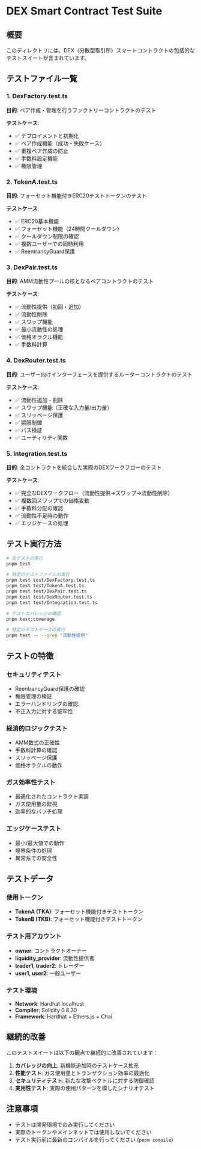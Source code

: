 # DEX Smart Contract Test Suite

## 概要
このディレクトリには、DEX（分散型取引所）スマートコントラクトの包括的なテストスイートが含まれています。

## テストファイル一覧

### 1. DexFactory.test.ts
**目的**: ペア作成・管理を行うファクトリーコントラクトのテスト

**テストケース**:
- ✅ デプロイメントと初期化
- ✅ ペア作成機能（成功・失敗ケース）
- ✅ 重複ペア作成の防止
- ✅ 手数料設定機能
- ✅ 権限管理

### 2. TokenA.test.ts
**目的**: フォーセット機能付きERC20テストトークンのテスト

**テストケース**:
- ✅ ERC20基本機能
- ✅ フォーセット機能（24時間クールダウン）
- ✅ クールダウン制限の確認
- ✅ 複数ユーザーでの同時利用
- ✅ ReentrancyGuard保護

### 3. DexPair.test.ts
**目的**: AMM流動性プールの核となるペアコントラクトのテスト

**テストケース**:
- ✅ 流動性提供（初回・追加）
- ✅ 流動性削除
- ✅ スワップ機能
- ✅ 最小流動性の処理
- ✅ 価格オラクル機能
- ✅ 手数料計算

### 4. DexRouter.test.ts
**目的**: ユーザー向けインターフェースを提供するルーターコントラクトのテスト

**テストケース**:
- ✅ 流動性追加・削除
- ✅ スワップ機能（正確な入力量/出力量）
- ✅ スリッページ保護
- ✅ 期限制御
- ✅ パス検証
- ✅ ユーティリティ関数

### 5. Integration.test.ts
**目的**: 全コントラクトを統合した実際のDEXワークフローのテスト

**テストケース**:
- ✅ 完全なDEXワークフロー（流動性提供→スワップ→流動性削除）
- ✅ 複数回スワップでの価格変動
- ✅ 手数料分配の確認
- ✅ 流動性不足時の動作
- ✅ エッジケースの処理

## テスト実行方法

```bash
# 全テストの実行
pnpm test

# 特定のテストファイルの実行
pnpm test test/DexFactory.test.ts
pnpm test test/TokenA.test.ts
pnpm test test/DexPair.test.ts
pnpm test test/DexRouter.test.ts
pnpm test test/Integration.test.ts

# テストカバレッジの確認
pnpm test:coverage

# 特定のテストケースの実行
pnpm test -- --grep "流動性提供"
```

## テストの特徴

### セキュリティテスト
- ReentrancyGuard保護の確認
- 権限管理の検証
- エラーハンドリングの確認
- 不正入力に対する堅牢性

### 経済的ロジックテスト
- AMM数式の正確性
- 手数料計算の確認
- スリッページ保護
- 価格オラクルの動作

### ガス効率性テスト
- 最適化されたコントラクト実装
- ガス使用量の監視
- 効率的なバッチ処理

### エッジケーステスト
- 最小/最大値での動作
- 境界条件の処理
- 異常系での安全性

## テストデータ

### 使用トークン
- **TokenA (TKA)**: フォーセット機能付きテストトークン
- **TokenB (TKB)**: フォーセット機能付きテストトークン

### テスト用アカウント
- **owner**: コントラクトオーナー
- **liquidity_provider**: 流動性提供者
- **trader1, trader2**: トレーダー
- **user1, user2**: 一般ユーザー

### テスト環境
- **Network**: Hardhat localhost
- **Compiler**: Solidity 0.8.30
- **Framework**: Hardhat + Ethers.js + Chai

## 継続的改善

このテストスイートは以下の観点で継続的に改善されています：

1. **カバレッジの向上**: 新機能追加時のテストケース拡充
2. **性能テスト**: ガス使用量とトランザクション効率の最適化
3. **セキュリティテスト**: 新たな攻撃ベクトルに対する防御確認
4. **実用性テスト**: 実際の使用パターンを模したシナリオテスト

## 注意事項

- テストは開発環境でのみ実行してください
- 実際のトークンやメインネットでは使用しないでください
- テスト実行前に最新のコンパイルを行ってください (`pnpm compile`)
